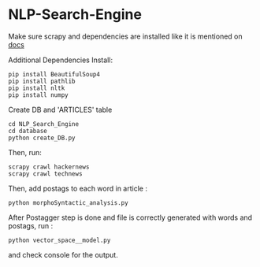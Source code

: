 # NLP-Search-Engine

Make sure scrapy and dependencies are installed like it is mentioned on <a href="https://doc.scrapy.org/en/latest/intro/install.html">docs</a>

Additional Dependencies Install:

```
pip install BeautifulSoup4
pip install pathlib
pip install nltk 
pip install numpy 
```

Create DB and 'ARTICLES' table
```
cd NLP_Search_Engine
cd database
python create_DB.py
```

Then, run:<br/>
```
scrapy crawl hackernews
scrapy crawl technews
```

Then, add postags to each word in article :<br/>
```
python morphoSyntactic_analysis.py
```

After Postagger step is done and file is correctly generated with words and postags, run :<br/>
```
python vector_space__model.py
```
and check console for the output.